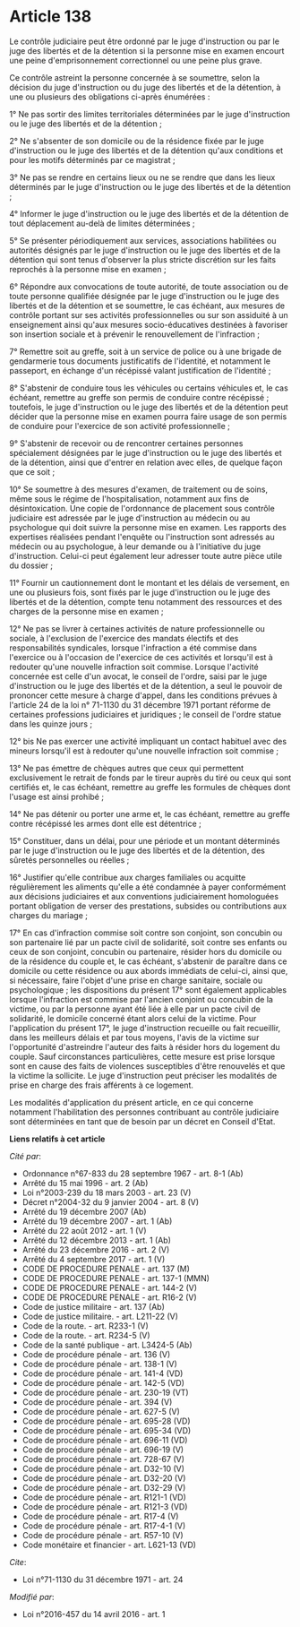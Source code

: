 # Article 138

Le contrôle judiciaire peut être ordonné par le juge d'instruction ou par le juge des libertés et de la détention si la
personne mise en examen encourt une peine d'emprisonnement correctionnel ou une peine plus grave. 

Ce contrôle astreint la personne concernée à se soumettre, selon la décision du juge d'instruction ou du juge des libertés et
de la détention, à une ou plusieurs des obligations ci-après énumérées : 

1° Ne pas sortir des limites territoriales déterminées par le juge d'instruction ou le juge des libertés et de la
détention ; 

2° Ne s'absenter de son domicile ou de la résidence fixée par le juge d'instruction ou le juge des libertés et de la
détention qu'aux conditions et pour les motifs déterminés par ce magistrat ; 

3° Ne pas se rendre en certains lieux ou ne se rendre que dans les lieux déterminés par le juge d'instruction ou le juge des
libertés et de la détention ; 

4° Informer le juge d'instruction ou le juge des libertés et de la détention de tout déplacement au-delà de limites
déterminées ; 

5° Se présenter périodiquement aux services, associations habilitées ou autorités désignés par le juge d'instruction ou le
juge des libertés et de la détention qui sont tenus d'observer la plus stricte discrétion sur les faits reprochés à la
personne mise en examen ; 

6° Répondre aux convocations de toute autorité, de toute association ou de toute personne qualifiée désignée par le juge
d'instruction ou le juge des libertés et de la détention et se soumettre, le cas échéant, aux mesures de contrôle portant sur
ses activités professionnelles ou sur son assiduité à un enseignement ainsi qu'aux mesures socio-éducatives destinées à
favoriser son insertion sociale et à prévenir le renouvellement de l'infraction ; 

7° Remettre soit au greffe, soit à un service de police ou à une brigade de gendarmerie tous documents justificatifs de
l'identité, et notamment le passeport, en échange d'un récépissé valant justification de l'identité ; 

8° S'abstenir de conduire tous les véhicules ou certains véhicules et, le cas échéant, remettre au greffe son permis de
conduire contre récépissé ; toutefois, le juge d'instruction ou le juge des libertés et de la détention peut décider que la
personne mise en examen pourra faire usage de son permis de conduire pour l'exercice de son activité professionnelle ; 

9° S'abstenir de recevoir ou de rencontrer certaines personnes spécialement désignées par le juge d'instruction ou le juge
des libertés et de la détention, ainsi que d'entrer en relation avec elles, de quelque façon que ce soit ; 

10° Se soumettre à des mesures d'examen, de traitement ou de soins, même sous le régime de l'hospitalisation, notamment aux
fins de désintoxication. Une copie de l'ordonnance de placement sous contrôle judiciaire est adressée par le juge
d'instruction au médecin ou au psychologue qui doit suivre la personne mise en examen. Les rapports des expertises réalisées
pendant l'enquête ou l'instruction sont adressés au médecin ou au psychologue, à leur demande ou à l'initiative du juge
d'instruction. Celui-ci peut également leur adresser toute autre pièce utile du dossier ; 

11° Fournir un cautionnement dont le montant et les délais de versement, en une ou plusieurs fois, sont fixés par le juge
d'instruction ou le juge des libertés et de la détention, compte tenu notamment des ressources et des charges de la personne
mise en examen ; 

12° Ne pas se livrer à certaines activités de nature professionnelle ou sociale, à l'exclusion de l'exercice des mandats
électifs et des responsabilités syndicales, lorsque l'infraction a été commise dans l'exercice ou à l'occasion de l'exercice
de ces activités et lorsqu'il est à redouter qu'une nouvelle infraction soit commise. Lorsque l'activité concernée est celle
d'un avocat, le conseil de l'ordre, saisi par le juge d'instruction ou le juge des libertés et de la détention, a seul le
pouvoir de prononcer cette mesure à charge d'appel, dans les conditions prévues à l'article 24 de la loi n° 71-1130 du 31
décembre 1971 portant réforme de certaines professions judiciaires et juridiques ; le conseil de l'ordre statue dans les
quinze jours ;

12° bis Ne pas exercer une activité impliquant un contact habituel avec des mineurs lorsqu'il est à redouter qu'une nouvelle
infraction soit commise ;

13° Ne pas émettre de chèques autres que ceux qui permettent exclusivement le retrait de fonds par le tireur auprès du tiré
ou ceux qui sont certifiés et, le cas échéant, remettre au greffe les formules de chèques dont l'usage est ainsi prohibé ; 

14° Ne pas détenir ou porter une arme et, le cas échéant, remettre au greffe contre récépissé les armes dont elle est
détentrice ; 

15° Constituer, dans un délai, pour une période et un montant déterminés par le juge d'instruction ou le juge des libertés et
de la détention, des sûretés personnelles ou réelles ; 

16° Justifier qu'elle contribue aux charges familiales ou acquitte régulièrement les aliments qu'elle a été condamnée à payer
conformément aux décisions judiciaires et aux conventions judiciairement homologuées portant obligation de verser des
prestations, subsides ou contributions aux charges du mariage ; 

17° En cas d'infraction commise soit contre son conjoint, son concubin ou son partenaire lié par un pacte civil de
solidarité, soit contre ses enfants ou ceux de son conjoint, concubin ou partenaire, résider hors du domicile ou de la
résidence du couple et, le cas échéant, s'abstenir de paraître dans ce domicile ou cette résidence ou aux abords immédiats de
celui-ci, ainsi que, si nécessaire, faire l'objet d'une prise en charge sanitaire, sociale ou psychologique ; les
dispositions du présent 17° sont également applicables lorsque l'infraction est commise par l'ancien conjoint ou concubin de
la victime, ou par la personne ayant été liée à elle par un pacte civil de solidarité, le domicile concerné étant alors celui
de la victime. Pour l'application du présent 17°, le juge d'instruction recueille ou fait recueillir, dans les meilleurs
délais et par tous moyens, l'avis de la victime sur l'opportunité d'astreindre l'auteur des faits à résider hors du logement
du couple. Sauf circonstances particulières, cette mesure est prise lorsque sont en cause des faits de violences susceptibles
d'être renouvelés et que la victime la sollicite. Le juge d'instruction peut préciser les modalités de prise en charge des
frais afférents à ce logement. 

Les modalités d'application du présent article, en ce qui concerne notamment l'habilitation des personnes contribuant au
contrôle judiciaire sont déterminées en tant que de besoin par un décret en Conseil d'Etat.

**Liens relatifs à cet article**

_Cité par_:

  - Ordonnance n°67-833 du 28 septembre 1967 - art. 8-1 (Ab)
  - Arrêté du 15 mai 1996 - art. 2 (Ab)
  - Loi n°2003-239 du 18 mars 2003 - art. 23 (V)
  - Décret n°2004-32 du 9 janvier 2004 - art. 8 (V)
  - Arrêté du 19 décembre 2007 (Ab)
  - Arrêté du 19 décembre 2007 - art. 1 (Ab)
  - Arrêté du 22 août 2012 - art. 1 (V)
  - Arrêté du 12 décembre 2013 - art. 1 (Ab)
  - Arrêté du 23 décembre 2016 - art. 2 (V)
  - Arrêté du 4 septembre 2017 - art. 1 (V)
  - CODE DE PROCEDURE PENALE - art. 137 (M)
  - CODE DE PROCEDURE PENALE - art. 137-1 (MMN)
  - CODE DE PROCEDURE PENALE - art. 144-2 (V)
  - CODE DE PROCEDURE PENALE - art. R16-2 (V)
  - Code de justice militaire - art. 137 (Ab)
  - Code de justice militaire. - art. L211-22 (V)
  - Code de la route. - art. R233-1 (V)
  - Code de la route. - art. R234-5 (V)
  - Code de la santé publique - art. L3424-5 (Ab)
  - Code de procédure pénale - art. 136 (V)
  - Code de procédure pénale - art. 138-1 (V)
  - Code de procédure pénale - art. 141-4 (VD)
  - Code de procédure pénale - art. 142-5 (VD)
  - Code de procédure pénale - art. 230-19 (VT)
  - Code de procédure pénale - art. 394 (V)
  - Code de procédure pénale - art. 627-5 (V)
  - Code de procédure pénale - art. 695-28 (VD)
  - Code de procédure pénale - art. 695-34 (VD)
  - Code de procédure pénale - art. 696-11 (VD)
  - Code de procédure pénale - art. 696-19 (V)
  - Code de procédure pénale - art. 728-67 (V)
  - Code de procédure pénale - art. D32-10 (V)
  - Code de procédure pénale - art. D32-20 (V)
  - Code de procédure pénale - art. D32-29 (V)
  - Code de procédure pénale - art. R121-1 (VD)
  - Code de procédure pénale - art. R121-3 (VD)
  - Code de procédure pénale - art. R17-4 (V)
  - Code de procédure pénale - art. R17-4-1 (V)
  - Code de procédure pénale - art. R57-10 (V)
  - Code monétaire et financier - art. L621-13 (VD)

_Cite_:

  - Loi n°71-1130 du 31 décembre 1971 - art. 24

_Modifié par_:

  - Loi n°2016-457 du 14 avril 2016 - art. 1
